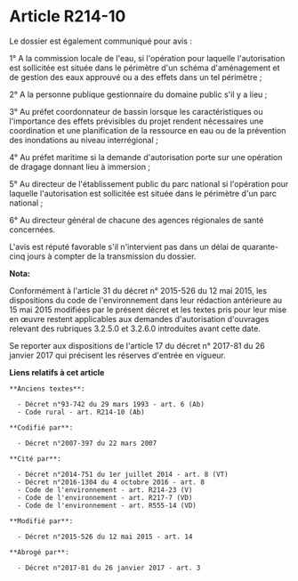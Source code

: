 # Article R214-10

Le dossier est également communiqué pour avis :

1° A la commission locale de l'eau, si l'opération pour laquelle l'autorisation est sollicitée est située dans le périmètre
d'un schéma d'aménagement et de gestion des eaux approuvé ou a des effets dans un tel périmètre ;

2° A la personne publique gestionnaire du domaine public s'il y a lieu ;

3° Au préfet coordonnateur de bassin lorsque les caractéristiques ou l'importance des effets prévisibles du projet rendent
nécessaires une coordination et une planification de la ressource en eau ou de la prévention des inondations au niveau
interrégional ;

4° Au préfet maritime si la demande d'autorisation porte sur une opération de dragage donnant lieu à immersion ;

5° Au directeur de l'établissement public du parc national si l'opération pour laquelle l'autorisation est sollicitée est
située dans le périmètre d'un parc national ;

6° Au directeur général de chacune des agences régionales de santé concernées.

L'avis est réputé favorable s'il n'intervient pas dans un délai de quarante-cinq jours à compter de la transmission du
dossier.

**Nota:**

Conformément à l'article 31 du décret n° 2015-526 du 12 mai 2015, les dispositions du code de l'environnement dans leur
rédaction antérieure au 15 mai 2015 modifiées par le présent décret et les textes pris pour leur mise en œuvre restent
applicables aux demandes d'autorisation d'ouvrages relevant des rubriques 3.2.5.0 et 3.2.6.0 introduites avant cette date.

Se reporter aux dispositions de l'article 17 du décret n° 2017-81 du 26 janvier 2017 qui précisent les réserves d'entrée en
vigueur.

**Liens relatifs à cet article**

	**Anciens textes**:

	  - Décret n°93-742 du 29 mars 1993 - art. 6 (Ab)
	  - Code rural - art. R214-10 (Ab)

	**Codifié par**:

	  - Décret n°2007-397 du 22 mars 2007

	**Cité par**:

	  - Décret n°2014-751 du 1er juillet 2014 - art. 8 (VT)
	  - Décret n°2016-1304 du 4 octobre 2016 - art. 8
	  - Code de l'environnement - art. R214-23 (V)
	  - Code de l'environnement - art. R217-7 (VD)
	  - Code de l'environnement - art. R555-14 (VD)

	**Modifié par**:

	  - Décret n°2015-526 du 12 mai 2015 - art. 14

	**Abrogé par**:

	  - Décret n°2017-81 du 26 janvier 2017 - art. 3
